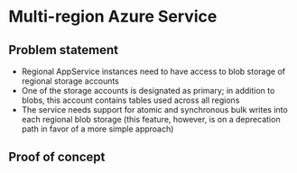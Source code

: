# Multi-region Azure Service

## Problem statement

- Regional AppService instances need to have access to blob storage of regional storage accounts
- One of the storage accounts is designated as primary; in addition to blobs, this account contains tables used across all regions    
- The service needs support for atomic and synchronous bulk writes into each regional blob storage (this feature, however, is on a deprecation path in favor of a more simple approach)

## Proof of concept

